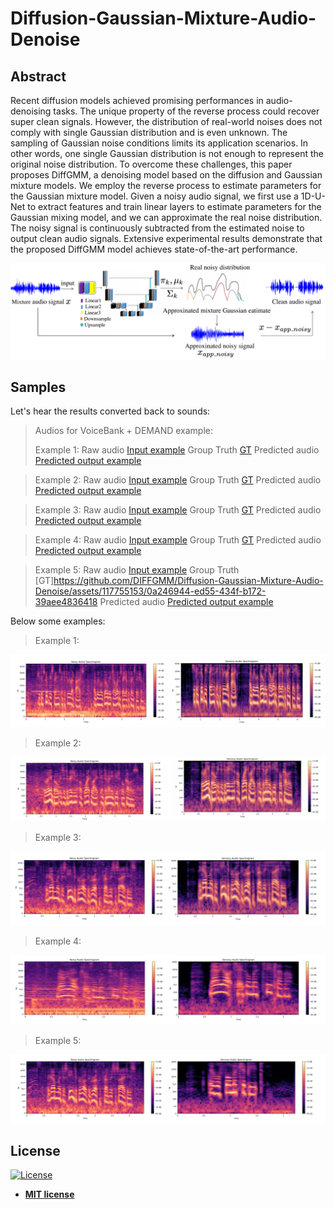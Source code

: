 
# Diffusion-Gaussian-Mixture-Audio-Denoise

## Abstract
Recent diffusion models achieved promising performances in audio-denoising tasks. The unique property of the reverse process could recover super clean signals. However, the distribution of real-world noises does not comply with single Gaussian distribution and is even unknown. The sampling of Gaussian noise conditions limits its application scenarios. In other words, one single Gaussian distribution is not enough to represent the original noise distribution. To overcome these challenges, this paper proposes DiffGMM, a denoising model based on the diffusion and Gaussian mixture models. We employ the reverse process to estimate parameters for the Gaussian mixture model. Given a noisy audio signal, we first use a 1D-U-Net to extract features and train linear layers to estimate parameters for the Gaussian mixing model, and we can approximate the real noise distribution. The noisy signal is continuously subtracted from the estimated noise to output clean audio signals. Extensive experimental results demonstrate that the proposed DiffGMM model achieves state-of-the-art performance.

<img src="photo/IMG.png" alt="sound" title="sound" />


## Samples


Let's hear the results converted back to sounds:

> Audios for VoiceBank + DEMAND example:
>
> 
> Example 1:
> Raw audio
[Input example](https://github.com/PuWang-LP/Diffusion-Gaussian-Mixture-Audio-Denoise/assets/117755153/13a86efd-1037-4ecb-bd7c-6ee831012a7f)
> Group Truth
[GT](https://github.com/DIFFGMM/Diffusion-Gaussian-Mixture-Audio-Denoise/assets/117755153/36c768c8-ae3a-4604-b021-ac3128defb42)
Predicted audio
[Predicted output example ](https://github.com/DIFFGMM/Diffusion-Gaussian-Mixture-Audio-Denoise/assets/117755153/52ae25ae-c8a5-4328-b454-462f7a6f649a) 

> Example 2:
> Raw audio
[Input example](https://github.com/PuWang-LP/Diffusion-Gaussian-Mixture-Audio-Denoise/assets/117755153/716e7cbb-c07f-4c27-93ba-ed10f93ff8fd)
> Group Truth
>[GT](https://github.com/DIFFGMM/Diffusion-Gaussian-Mixture-Audio-Denoise/assets/117755153/86c3e751-8287-40fc-a0eb-9aefbd812e41)
> Predicted audio
[Predicted output example ](https://github.com/DIFFGMM/Diffusion-Gaussian-Mixture-Audio-Denoise/assets/117755153/84a7304f-8c3c-4c44-a004-b78b888d8179
)

> Example 3:
Raw audio
[Input example](https://github.com/PuWang-LP/Diffusion-Gaussian-Mixture-Audio-Denoise/assets/117755153/133dab48-39ac-4fb1-ba84-327d435966d8)
Group Truth
> [GT](https://github.com/DIFFGMM/Diffusion-Gaussian-Mixture-Audio-Denoise/assets/117755153/1fc260d8-20d7-4b99-a062-023cbe918233)
 Predicted audio
[Predicted output example ](https://github.com/DIFFGMM/Diffusion-Gaussian-Mixture-Audio-Denoise/assets/117755153/cfb78867-d029-4ef8-b140-c61aad5734a4)

> Example 4:
Raw audio
[Input example](https://github.com/PuWang-LP/Diffusion-Gaussian-Mixture-Audio-Denoise/assets/117755153/2b650eb8-40c3-4a3f-97fa-e282efd864c2)
Group Truth
[GT](https://github.com/DIFFGMM/Diffusion-Gaussian-Mixture-Audio-Denoise/assets/117755153/6ea45108-ef9f-4fbb-98e5-a8e0ad6f6b4e)
Predicted audio
[Predicted output example ](https://github.com/DIFFGMM/Diffusion-Gaussian-Mixture-Audio-Denoise/assets/117755153/a95974ab-44a4-4946-ba01-256554d78bcd)

> Example 5:
Raw audio
[Input example](https://github.com/PuWang-LP/Diffusion-Gaussian-Mixture-Audio-Denoise/assets/117755153/ca134157-65a8-4184-ad41-b2876fa41f67)
Group Truth
> [GT]https://github.com/DIFFGMM/Diffusion-Gaussian-Mixture-Audio-Denoise/assets/117755153/0a246944-ed55-434f-b172-39aee4836418
Predicted audio
[Predicted output example](https://github.com/DIFFGMM/Diffusion-Gaussian-Mixture-Audio-Denoise/assets/117755153/3cb540f2-f56c-4737-8e9c-4b81525ebcd2)



Below some examples:

> Example 1:

<img src="spectrograms/005.png" alt="audio denoising" title="audio denoising samples"/>

> Example 2:

<img src="spectrograms/007.png" alt="audio denoising" title="audio denoising samples"/>

> Example 3:

<img src="spectrograms/293.png" alt="audio denoising" title="audio denoising samples"/>

> Example 4:

<img src="spectrograms/426.png" alt="audio denoising" title="audio denoising samples"/>

> Example 5:

<img src="spectrograms/432.png" alt="audio denoising" title="audio denoising samples"/>


## License

[![License](http://img.shields.io/:license-mit-blue.svg?style=flat-square)](http://badges.mit-license.org)

- **[MIT license](http://opensource.org/licenses/mit-license.php)**
